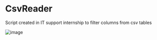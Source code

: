 # CsvReader
Script created in IT support internship to filter columns from csv tables

![image](https://github.com/teddyfresnes/CsvReader/assets/80900011/9150435d-7ee9-4e3b-91bf-9818d82b5a59)
